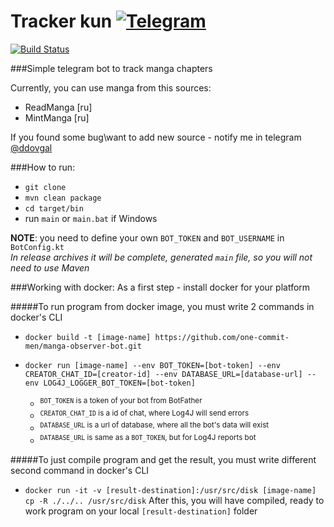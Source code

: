 # Tracker kun [![Telegram](https://img.shields.io/badge/telegram-bot-blue.svg)](http://telegram.me/TrackerKun_bot)
[![Build Status](https://travis-ci.org/one-commit-men/manga-observer-bot.svg)](https://travis-ci.org/one-commit-men/manga-observer-bot)

###Simple telegram bot to track manga chapters

Currently, you can use manga from this sources:
- ReadManga [ru]
- MintManga [ru]

If you found some bug\want to add new source - notify me in telegram [@ddovgal](http://telegram.me/ddovgal)

###How to run:
- `git clone`
- `mvn clean package`
- `cd target/bin`
- run `main` or `main.bat` if Windows

**NOTE**: you need to define your own `BOT_TOKEN` and `BOT_USERNAME` in `BotConfig.kt`  
*In release archives it will be complete, generated `main` file, so you will not need to use Maven*

###Working with docker:
As a first step - install docker for your platform

#####To run program from docker image, you must write 2 commands in docker's CLI
- `docker build -t [image-name] https://github.com/one-commit-men/manga-observer-bot.git`
- `docker run [image-name] --env BOT_TOKEN=[bot-token] --env CREATOR_CHAT_ID=[creator-id] --env DATABASE_URL=[database-url] --env LOG4J_LOGGER_BOT_TOKEN=[bot-token]`
    
    - <sup>`BOT_TOKEN` is a token of your bot from BotFather
    - <sup>`CREATOR_CHAT_ID` is a id of chat, where Log4J will send errors
    - <sup>`DATABASE_URL` is a url of database, where all the bot's data will exist
    - <sup>`DATABASE_URL` is same as a `BOT_TOKEN`, but for Log4J reports bot<sub><sup>

#####To just compile program and get the result, you must write different second command in docker's CLI
- `docker run -it -v [result-destination]:/usr/src/disk [image-name] cp -R ./../.. /usr/src/disk`
After this, you will have compiled, ready to work program on your local `[result-destination]` folder
